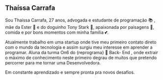 

## Thaíssa Carrafa

Sou Thaíssa Carrafa, 27 anos, advogada e estudante de programação :books: , mãe da Ester :baby_bottle: e do doguinho Tony Stark :dog:, apaixonada por paisagens :leaves:, comida e por bons momentos com minha família :two_hearts:.  


Atualmente trabalho em uma startup onde tive meu primeiro contato direto com o mundo da tecnologia e assim surgiu meu interesse em aprender a programar. 
Aluna da turma On6 do {reprograma} :purple_heart: Back- End , onde  extrair o máximo de conhecimento neste primeiro degrau de muitos que pretendo percorrer para me tornar uma Desenvolvedora. 

Em constante aprendizado e sempre pronta pra novos desafios.

